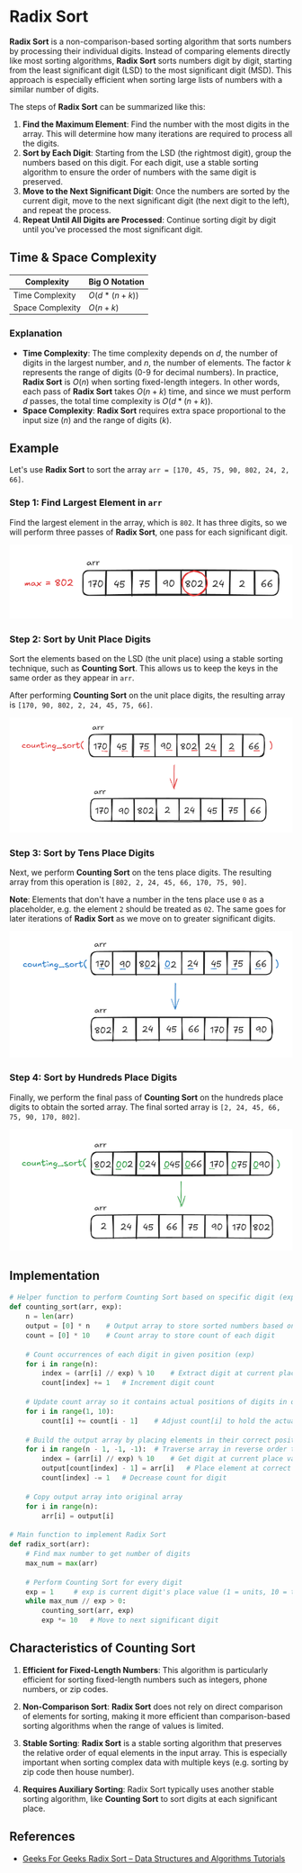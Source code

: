 # Radix Sort

**Radix Sort** is a non-comparison-based sorting algorithm that sorts numbers by processing their individual digits. Instead of comparing elements directly like most sorting algorithms, **Radix Sort** sorts numbers digit by digit, starting from the least significant digit (LSD) to the most significant digit (MSD). This approach is especially efficient when sorting large lists of numbers with a similar number of digits.

The steps of **Radix Sort** can be summarized like this:

1. **Find the Maximum Element**: Find the number with the most digits in the array. This will determine how many iterations are required to process all the digits.
2. **Sort by Each Digit**: Starting from the LSD (the rightmost digit), group the numbers based on this digit. For each digit, use a stable sorting algorithm to ensure the order of numbers with the same digit is preserved.
3. **Move to the Next Significant Digit**: Once the numbers are sorted by the current digit, move to the next significant digit (the next digit to the left), and repeat the process.
4. **Repeat Until All Digits are Processed**: Continue sorting digit by digit until you've processed the most significant digit.

## Time & Space Complexity

| Complexity       | Big O Notation |
| ---------------- | -------------- |
| Time Complexity  | $O(d*(n+k))$   |
| Space Complexity | $O(n+k)$       |

### Explanation

- **Time Complexity**: The time complexity depends on $d$, the number of digits in the largest number, and $n$, the number of elements. The factor $k$ represents the range of digits (0-9 for decimal numbers). In practice, **Radix Sort** is $O(n)$ when sorting fixed-length integers. In other words, each pass of **Radix Sort** takes $O(n+k)$ time, and since we must perform $d$ passes, the total time complexity is $O(d*(n+k))$.
- **Space Complexity**: **Radix Sort** requires extra space proportional to the input size ($n$) and the range of digits ($k$).

## Example

Let's use **Radix Sort** to sort the array `arr = [170, 45, 75, 90, 802, 24, 2, 66]`.

### Step 1: Find Largest Element in `arr`

Find the largest element in the array, which is `802`. It has three digits, so we will perform three passes of **Radix Sort**, one pass for each significant digit.

![Radix Sort Step 1](./img/rs1.png)

### Step 2: Sort by Unit Place Digits

Sort the elements based on the LSD (the unit place) using a stable sorting technique, such as **Counting Sort**. This allows us to keep the keys in the same order as they appear in `arr`.

After performing **Counting Sort** on the unit place digits, the resulting array is `[170, 90, 802, 2, 24, 45, 75, 66]`.

![Radix Sort Step 2](./img/rs2.png)

### Step 3: Sort by Tens Place Digits

Next, we perform **Counting Sort** on the tens place digits. The resulting array from this operation is `[802, 2, 24, 45, 66, 170, 75, 90]`.

**Note**: Elements that don't have a number in the tens place use `0` as a placeholder, e.g. the element `2` should be treated as `02`. The same goes for later iterations of **Radix Sort** as we move on to greater significant digits.

![Radix Sort Step 3](./img/rs3.png)

### Step 4: Sort by Hundreds Place Digits

Finally, we perform the final pass of **Counting Sort** on the hundreds place digits to obtain the sorted array. The final sorted array is `[2, 24, 45, 66, 75, 90, 170, 802]`.

![Radix Sort Step 4](./img/rs4.png)

## Implementation

```python
# Helper function to perform Counting Sort based on specific digit (exp)
def counting_sort(arr, exp):
    n = len(arr)
    output = [0] * n    # Output array to store sorted numbers based on current digit
    count = [0] * 10    # Count array to store count of each digit

    # Count occurrences of each digit in given position (exp)
    for i in range(n):
        index = (arr[i] // exp) % 10    # Extract digit at current place value
        count[index] += 1   # Increment digit count

    # Update count array so it contains actual positions of digits in output
    for i in range(1, 10):
        count[i] += count[i - 1]    # Adjust count[i] to hold the actual position in output array

    # Build the output array by placing elements in their correct positions
    for i in range(n - 1, -1, -1):  # Traverse array in reverse order to maintain stability
        index = (arr[i] // exp) % 10    # Get digit at current place value
        output[count[index] - 1] = arr[i]   # Place element at correct position in output array
        count[index] -= 1   # Decrease count for digit

    # Copy output array into original array
    for i in range(n):
        arr[i] = output[i]

# Main function to implement Radix Sort
def radix_sort(arr):
    # Find max number to get number of digits
    max_num = max(arr)

    # Perform Counting Sort for every digit
    exp = 1     # exp is current digit's place value (1 = units, 10 = tens, 100 = hundreds, etc.)
    while max_num // exp > 0:
        counting_sort(arr, exp)
        exp *= 10   # Move to next significant digit
```

## Characteristics of Counting Sort

1. **Efficient for Fixed-Length Numbers**: This algorithm is particularly efficient for sorting fixed-length numbers such as integers, phone numbers, or zip codes.

2. **Non-Comparison Sort**: **Radix Sort** does not rely on direct comparison of elements for sorting, making it more efficient than comparison-based sorting algorithms when the range of values is limited.

3. **Stable Sorting**: **Radix Sort** is a stable sorting algorithm that preserves the relative order of equal elements in the input array. This is especially important when sorting complex data with multiple keys (e.g. sorting by zip code then house number).

4. **Requires Auxiliary Sorting**: Radix Sort typically uses another stable sorting algorithm, like **Counting Sort** to sort digits at each significant place.

## References

- [Geeks For Geeks Radix Sort – Data Structures and Algorithms Tutorials](https://www.geeksforgeeks.org/radix-sort/)
